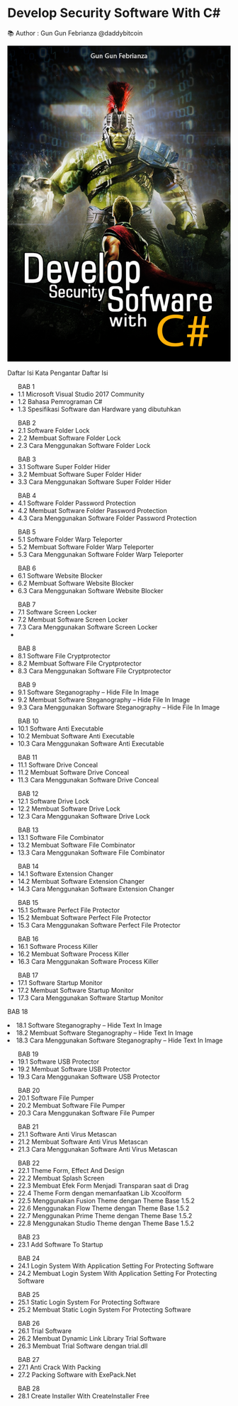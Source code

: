 # Develop Security Software With C#
:books: Author : Gun Gun Febrianza @daddybitcoin

<img src="Buku Membuat Software Keamanan By Gun Gun Febrianza (2018).png">

Daftar Isi
Kata Pengantar
Daftar Isi

<ul>
BAB 1 
<li>1.1 Microsoft Visual Studio 2017 Community</li>
<li>1.2 Bahasa Pemrograman C#</li>
<li>1.3 Spesifikasi Software dan Hardware yang dibutuhkan</li>
</ul>

<ul>
BAB 2 
<li>2.1 Software Folder Lock</li>
<li>2.2 Membuat Software Folder Lock</li>
<li>2.3 Cara Menggunakan Software Folder Lock</li>
</ul>

<ul>
BAB 3 
<li>3.1 Software Super Folder Hider</li>
<li>3.2 Membuat Software Super Folder Hider</li>
<li>3.3 Cara Menggunakan Software Super Folder Hider</li>
</ul>

<ul>
BAB 4 
<li>4.1 Software Folder Password Protection</li>
<li>4.2 Membuat Software Folder Password Protection</li>
<li>4.3 Cara Menggunakan Software Folder Password Protection</li>
</ul>

<ul>
BAB 5 
<li>5.1 Software Folder Warp Teleporter</li>
<li>5.2 Membuat Software Folder Warp Teleporter</li>
<li>5.3 Cara Menggunakan Software Folder Warp Teleporter</li>
</ul>

<ul>
BAB 6 
<li>6.1 Software Website Blocker</li>
<li>6.2 Membuat Software Website Blocker</li>
<li>6.3 Cara Menggunakan Software Website Blocker</li>
</ul>

<ul>
BAB 7 
<li>7.1 Software Screen Locker</li>
<li>7.2 Membuat Software Screen Locker</li>
<li>7.3 Cara Menggunakan Software Screen Locker</li>
<li></ul>

<ul>
BAB 8 
<li>8.1 Software File Cryptprotector</li>
<li>8.2 Membuat Software File Cryptprotector</li>
<li>8.3 Cara Menggunakan Software File Cryptprotector</li>
</ul>

<ul>
BAB 9 
<li>9.1 Software Steganography – Hide File In Image</li>
<li>9.2 Membuat Software Steganography – Hide File In Image</li>
<li>9.3 Cara Menggunakan Software Steganography – Hide File In Image</li>
</ul>

<ul>
BAB 10 
<li>10.1 Software Anti Executable</li>
<li>10.2 Membuat Software Anti Executable</li>
<li>10.3 Cara Menggunakan Software Anti Executable</li>
</ul>

<ul>
BAB 11 
<li>11.1 Software Drive Conceal</li>
<li>11.2 Membuat Software Drive Conceal</li>
<li>11.3 Cara Menggunakan Software Drive Conceal</li>
</ul>

<ul>
BAB 12 
<li>12.1 Software Drive Lock</li>
<li>12.2 Membuat Software Drive Lock</li>
<li>12.3 Cara Menggunakan Software Drive Lock</li>
</ul>

<ul>
BAB 13 
<li>13.1 Software File Combinator</li>
<li>13.2 Membuat Software File Combinator</li>
<li>13.3 Cara Menggunakan Software File Combinator</li>
</ul>

<ul>
BAB 14 
<li>14.1 Software Extension Changer</li>
<li>14.2 Membuat Software Extension Changer</li>
<li>14.3 Cara Menggunakan Software Extension Changer</li>
</ul>

<ul>
BAB 15 
<li>15.1 Software Perfect File Protector</li>
<li>15.2 Membuat Software Perfect File Protector</li>
<li>15.3 Cara Menggunakan Software Perfect File Protector</li>
</ul>

<ul>
BAB 16 
<li>16.1 Software Process Killer</li>
<li>16.2 Membuat Software Process Killer</li>
<li>16.3 Cara Menggunakan Software Process Killer</li>
</ul>

<ul>
BAB 17 
<li>17.1 Software Startup Monitor</li>
<li>17.2 Membuat Software Startup Monitor</li>
<li>17.3 Cara Menggunakan Software Startup Monitor</li>
</ul>

BAB 18 
<li>18.1 Software Steganography – Hide Text In Image</li>
<li>18.2 Membuat Software Steganography – Hide Text In Image</li>
<li>18.3 Cara Menggunakan Software Steganography – Hide Text In Image</li>
</ul>

<ul>
BAB 19 
<li>19.1 Software USB Protector</li>
<li>19.2 Membuat Software USB Protector</li>
<li>19.3 Cara Menggunakan Software USB Protector</li>
</ul>

<ul>
BAB 20 
<li>20.1 Software File Pumper</li>
<li>20.2 Membuat Software File Pumper</li>
<li>20.3 Cara Menggunakan Software File Pumper</li>
</ul>

<ul>
BAB 21 
<li>21.1 Software Anti Virus Metascan</li>
<li>21.2 Membuat Software Anti Virus Metascan</li>
<li>21.3 Cara Menggunakan Software Anti Virus Metascan</li>
</ul>

<ul>
BAB 22 
<li>22.1 Theme Form, Effect And Design</li>
<li>22.2 Membuat Splash Screen</li>
<li>22.3 Membuat Efek Form Menjadi Transparan saat di Drag</li>
<li>22.4 Theme Form dengan memanfaatkan Lib Xcoolform</li>
<li>22.5 Menggunakan Fusion Theme dengan Theme Base 1.5.2</li>
<li>22.6 Menggunakan Flow Theme dengan Theme Base 1.5.2</li>
<li>22.7 Menggunakan Prime Theme dengan Theme Base 1.5.2</li>
<li>22.8 Menggunakan Studio Theme dengan Theme Base 1.5.2</li>
</ul>

<ul>
BAB 23 
<li>23.1 Add Software To Startup</li>
</ul>

<ul>
BAB 24 
<li>24.1 Login System With Application Setting For Protecting Software</li>
<li>24.2 Membuat Login System With Application Setting For Protecting Software</li>
</ul>

<ul>
BAB 25 
<li>25.1 Static Login System For Protecting Software</li>
<li>25.2 Membuat Static Login System For Protecting Software</li>
</ul>

<ul>
BAB 26 
<li>26.1 Trial Software</li>
<li>26.2 Membuat Dynamic Link Library Trial Software </li>
<li>26.3 Membuat Trial Software dengan trial.dll</li>
</ul>

<ul>
BAB 27 
<li>27.1 Anti Crack With Packing </li>
<li>27.2 Packing Software with ExePack.Net</li>
</ul>

<ul>
BAB 28 
<li>28.1 Create Installer With CreateInstaller Free</li>
</ul>
